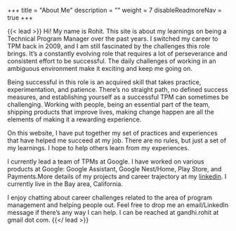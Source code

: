 +++
title = "About Me"
description = ""
weight = 7
disableReadmoreNav = true
+++

{{< lead >}}
Hi! My name is Rohit. This site is about my learnings on being a Technical Program Manager over the past years. I switched my career to TPM back in 2009, and I am still fascinated by the challenges this role brings. It’s a constantly evolving role that requires a lot of perseverance and consistent effort to be successful. The daily challenges of working in an ambiguous environment make it exciting and keep me going on. 

Being successful in this role is an acquired skill that takes practice, experimentation, and patience. There’s no straight path, no defined success measures, and establishing yourself as a successful TPM can sometimes be challenging. Working with people, being an essential part of the team, shipping products that improve lives, making change happen are all the elements of making it a rewarding experience. 

On this website, I have put together my set of practices and experiences that have helped me succeed at my job. There are no rules, but just a set of my learnings. I hope to help others learn from my experiences. 

I currently lead a team of TPMs at Google. I have worked on various products at Google: Google Assistant, Google Nest/Home, Play Store, and Payments.More details of my projects and career trajectory at my [linkedin](https://www.linkedin.com/in/rohit-gandhi-tpm/). I currently live in the Bay area, California.

I enjoy chatting about career challenges related to the area of program management and helping people out. Feel free to drop me an email/LinkedIn message if there’s any way I can help. I can be reached at gandhi.rohit at gmail dot com.
{{</ lead >}}
